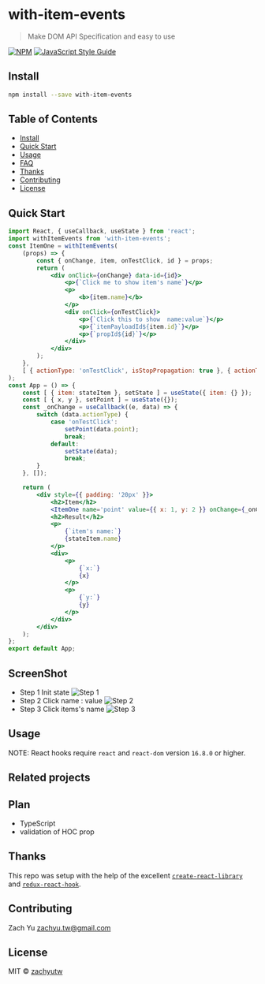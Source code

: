 # with-item-events

> Make DOM API Specification and easy to use

[![NPM](https://img.shields.io/npm/v/with-item-events.svg)](https://www.npmjs.com/package/with-item-events) [![JavaScript Style Guide](https://img.shields.io/badge/code_style-standard-brightgreen.svg)](https://standardjs.com)

## Install

```bash
npm install --save with-item-events
```
## Table of Contents

- [Install](#install)
- [Quick Start](#quick-start)
- [Usage](#usage)
- [FAQ](#faq)
- [Thanks](#thanks)
- [Contributing](#contributing)
- [License](#license)

## Quick Start
```jsx
import React, { useCallback, useState } from 'react';
import withItemEvents from 'with-item-events';
const ItemOne = withItemEvents(
    (props) => {
        const { onChange, item, onTestClick, id } = props;
        return (
            <div onClick={onChange} data-id={id}>
                <p>{`Click me to show item's name`}</p>
                <p>
                    <b>{item.name}</b>
                </p>
                <div onClick={onTestClick}>
                    <p>{`Click this to show  name:value`}</p>
                    <p>{`itemPayloadId${item.id}`}</p>
                    <p>{`propId${id}`}</p>
                </div>
            </div>
        );
    },
    [ { actionType: 'onTestClick', isStopPropagation: true }, { actionType: 'onTestClick', isStopPropagation: true } ]
);
const App = () => {
    const [ { item: stateItem }, setState ] = useState({ item: {} });
    const [ { x, y }, setPoint ] = useState({});
    const _onChange = useCallback((e, data) => {
        switch (data.actionType) {
            case 'onTestClick':
                setPoint(data.point);
                break;
            default:
                setState(data);
                break;
        }
    }, []);

    return (
        <div style={{ padding: '20px' }}>
            <h2>Item</h2>
            <ItemOne name='point' value={{ x: 1, y: 2 }} onChange={_onChange} onTestClick={_onChange} actionType='deleteItem' item={{ name: 'test', id: 1 }} id='1' />
            <h2>Result</h2>
            <p>
                {`item's name:`}
                {stateItem.name}
            </p>
            <div>
                <p>
                    {`x:`}
                    {x}
                </p>
                <p>
                    {`y:`}
                    {y}
                </p>
            </div>
        </div>
    );
};
export default App;
```
## ScreenShot
* Step 1 Init state
![`Step 1`](https://i.imgur.com/L4djOVZ.png) 
* Step 2 Click name : value
![`Step 2`](https://i.imgur.com/Thzlcgi.png) 
* Step 3 Click items's name
![`Step 3`](https://i.imgur.com/xWdobqw.png) 
## Usage

NOTE: React hooks require `react` and `react-dom` version `16.8.0` or higher.

## Related projects

## Plan
* TypeScript
* validation of HOC prop 

## Thanks
This repo was setup with the help of the excellent [`create-react-library`](https://www.npmjs.com/package/create-react-library) and [`redux-react-hook`](https://github.com/facebookincubator/redux-react-hook/blob/master/README.md).

## Contributing
Zach Yu zachyu.tw@gmail.com

## License

MIT © [zachyutw](https://github.com/zachyutw)
